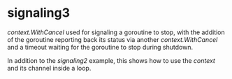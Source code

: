 # signaling3

*context.WithCancel* used for signaling a goroutine to stop, with the addition of
the goroutine reporting back its status via another *context.WithCancel* and a timeout 
waiting for the goroutine to stop during shutdown.

In addition to the *signaling2* example, this shows how to use the *context* and its channel
inside a loop.